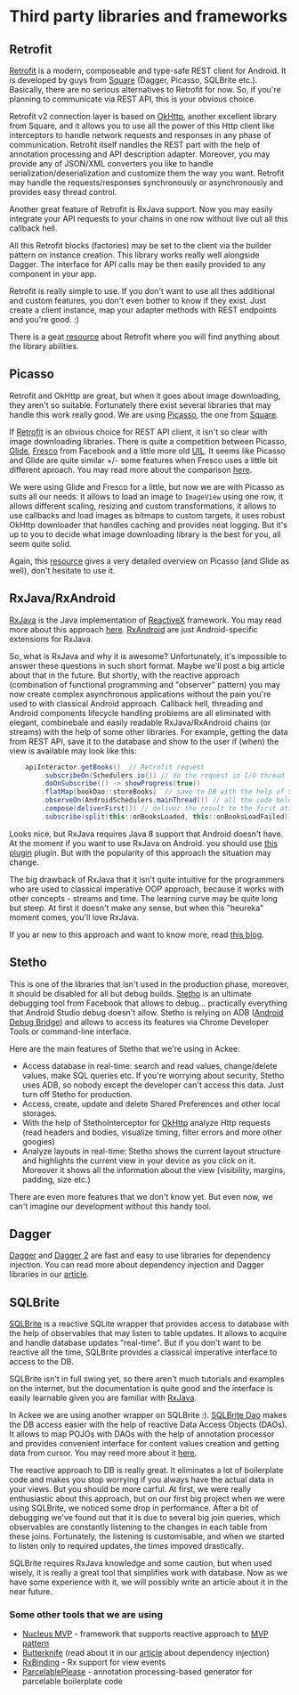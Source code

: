# Third party libraries and frameworks

## Retrofit

[Retrofit][1] is a modern, composeable and type-safe REST client for Android. It is developed by guys from [Square][2] (Dagger, Picasso, SQLBrite etc.). Basically, there are no serious alternatives to Retrofit for now. So, if you're planning to communicate via REST API, this is your obvious choice.

Retrofit v2 connection layer is based on [OkHttp][3], another excellent library from Square, and it allows you to use all the power of this Http client like interceptors to handle network requests and responses in any phase of communication. Retrofit itself nandles the REST part with the help of annotation processing and API description adapter. Moreover, you may provide any of JSON/XML converters you like to handle serialization/deserialization and customize them the way you want. Retrofit may handle the requests/responses synchronously or asynchronously and provides easy thread control. 

Another great feature of Retrofit is RxJava support. Now you may easily integrate your API requests to your chains in one row without live out all this callback hell.

All this Retrofit blocks (factories) may be set to the client via the builder pattern on instance creation. This library works really well alongside Dagger. The interface for API calls may be then easily provided to any component in your app. 

Retrofit is really simple to use. If you don't want to use all thes additional and custom features, you don't even bother to know if they exist. Just create a client instance, map your adapter methods with REST endpoints and you're good. :)

There is a geat [resource][4] about Retrofit where you will find anything about the library abilities.

## Picasso

Retrofit and OkHttp are great, but when it goes about image downloading, they aren't so suitable. Fortunately there exist several libraries that may handle this work really good. We are using [Picasso][5], the one from [Square][2].

If [Retrofit][1] is an obvious choice for REST API client, it isn't so clear with image downloading libraries. There is quite a competition between Picasso, [Glide][6], [Fresco][7] from Facebook and a little more old [UIL][8]. It seems like Picasso and Glide are quite similar +/- some features when Fresco uses a little bit different aproach. You may read more about the comparison [here][9].

We were using Glide and Fresco for a little, but now we are with Picasso as suits all our needs: it allows to load an image to `ImageView` using one row, it allows different scaling, resizing and custom transformations, it allows to use callbacks and load images as bitmaps to custom targets, it uses robust OkHttp downloader that handles caching and provides neat logging. But it's up to you to decide what image downloading library is the best for you, all seem quite solid.

Again, this [resource][10] gives a very detailed overview on Picasso (and Glide as well), don't hesitate to use it.

## RxJava/RxAndroid

[RxJava][11] is the Java implementation of [ReactiveX][12] framework. You may read more about this approach [here][13]. [RxAndroid][14] are just Android-specific extensions for RxJava.

So, what is RxJava and why it is awesome? Unfortunately, it's impossible to answer these questions in such short format. Maybe we'll post a big article about that in the future. But shortly, with the reactive approach (combination of functional programming and "observer" pattern) you may now create complex asynchronous applications without the pain you're used to with classical Android approach. Callback hell, threading and Android components lifecycle handling problems are all eliminated with elegant, combinebale and easily readable RxJava/RxAndroid chains (or streams) with the help of some other libraries. For example, getting the data from REST API, save it to the database and show to the user if (when) the view is available may look like this:

```java
    apiInteractor.getBooks()  // Retrofit request
        .subscribeOn(Schedulers.io()) // do the request in I/O thread
        .doOnSubscribe(() -> showProgress(true))
        .flatMap(bookDao::storeBooks)  // save to DB with the help of SQLBrite
        .observeOn(AndroidSchedulers.mainThread()) // all the code below will be executed on the main thread
        .compose(deliverFirst()) // deliver the result to the first attached view (Nucleus MVP library)
        .subscribe(split(this::onBooksLoaded, this::onBooksLoadFailed)) // handle success and fail: show books/error to the user, hide progress etc.
```

Looks nice, but RxJava requires Java 8 support that Android doesn't have. At the moment if you want to use RxJava on Android. you should use [this plugin][15] plugin. But with the popularity of this approach the situation may change.

The big drawback of RxJava that it isn't quite intuitive for the programmers who are used to classical imperative OOP approach, because it works with other concepts - streams and time. The learning curve may be quite long but steep. At first it doesn't make any sense, but when this "heureka" moment comes, you'll love RxJava.

If you ar new to this approach and want to know more, read [this blog][16].

## Stetho

This is one of the libraries that isn't used in the production phase, moreover, it should be disabled for all but debug builds. [Stetho][17] is an ultimate debugging tool from Facebook that allows to debug... practically everything that Android Studio debug doesn't allow. Stetho is relying on ADB ([Android Debug Bridge][18]) and allows to access its features via Chrome Developer Tools or command-line interface. 

Here are the main features of Stetho that we're using in Ackee:

- Access database in real-time: search and read values, change/delete values, make SQL queries etc. If you're worrying about security, Stetho uses ADB, so nobody except the developer can't access this data. Just turn off Stetho for production.
- Access, create, update and delete Shared Preferences and other local storages.
- With the help of StethoInterceptor for [OkHttp][3] analyze Http requests (read headers and bodies, visualize timing, filter errors and more other googies)
- Analyze layouts in real-time: Stetho shows the current layout structure and highlights the current view in your device as you click on it. Moreover it shows all the information about the view (visibility, margins, padding, size etc.)

There are even more features that we don't know yet. But even now, we can't imagine our development without this handy tool.

## Dagger

[Dagger][19] and [Dagger 2][20] are fast and easy to use libraries for dependency injection. You can read more about dependency injection and Dagger libraries in our [article][21].

## SQLBrite

[SQLBrite][22] is a reactive SQLite wrapper that provides access to database with the help of observables that may listen to table updates. It allows to acquire and handle database updates "real-time". But if you don't want to be reactive all the time, SQLBrite provides a classical imperative interface to access to the DB.

SQLBrite isn't in full swing yet, so there aren't much tutorials and examples on the internet, but the documentation is quite good and the interface is easily learnable given you are familiar with [RxJava][11]. 

In Ackee we are using another wrapper on SQLBrite :). [SQLBrite Dao][23] makes the DB access easier with the help of reactive Data Access Objects (DAOs). It allows to map POJOs with DAOs with the help of annotation processor and provides convenient interface for content values creation and getting data from cursor. You may reed more about it [here][24].

The reactive approach to DB is really great. It eliminates a lot of boilerplate code and makes you stop worrying if you always have the actual data in your views. But you should be more carful. At first, we were really enthusiastic about this approach, but on our first big project when we were using SQLBrite, we noticed some drop in performance. After a bit of debugging we've found out that it is due to several big join queries, which observables are constantly listening to the changes in each table from these joins. Fortunately, the listening is customisable, and when we started to listen only to required updates, the times impoved drastically.

SQLBrite requires RxJava knowledge and some caution, but when used wisely, it is really a great tool that simplifies work with database. Now as we have some experience with it, we will possibly write an article about it in the near future.

### Some other tools that we are using

- [Nucleus MVP][25] - framework that supports reactive approach to [MVP pattern][26]
- [Butterknife][27] (read about it in our [article][21] about dependency injection)
- [RxBinding][29] - Rx support for view events
- [ParcelablePlease][28] - annotation processing-based generator for parcelable boilerplate code

[1]:  https://square.github.io/retrofit/
[2]:  https://square.github.io/
[3]:  https://github.com/square/okhttp
[4]:  https://futurestud.io/tutorials/retrofit-getting-started-and-android-client
[5]:  http://square.github.io/picasso/
[6]:  https://github.com/bumptech/glide
[7]:  https://github.com/facebook/fresco
[8]:  https://github.com/nostra13/Android-Universal-Image-Loader
[9]:  http://stackoverflow.com/questions/29363321/picasso-v-s-imageloader-v-s-fresco-vs-glide
[10]: https://futurestud.io/tutorials/picasso-getting-started-simple-loading
[11]: https://github.com/ReactiveX/RxJava
[12]: http://reactivex.io/
[13]: TODO
[14]: https://github.com/ReactiveX/RxAndroid
[15]: https://github.com/evant/gradle-retrolambda
[16]: http://blog.danlew.net/2014/09/15/grokking-rxjava-part-1/
[17]: http://facebook.github.io/stetho/
[18]: https://developer.android.com/studio/command-line/adb.html
[19]: http://square.github.io/dagger/
[20]: https://google.github.io/dagger/
[21]: https://github.com/AckeeCZ/android-cookbook/blob/master/DependencyInjection.md
[22]: https://github.com/square/sqlbrite
[23]: https://github.com/sockeqwe/sqlbrite-dao
[24]: http://hannesdorfmann.com/android/sqlbrite-dao
[25]: https://github.com/konmik/nucleus
[26]: TODO
[27]: http://jakewharton.github.io/butterknife/
[28]: https://github.com/sockeqwe/ParcelablePlease
[29]: https://github.com/JakeWharton/RxBinding
